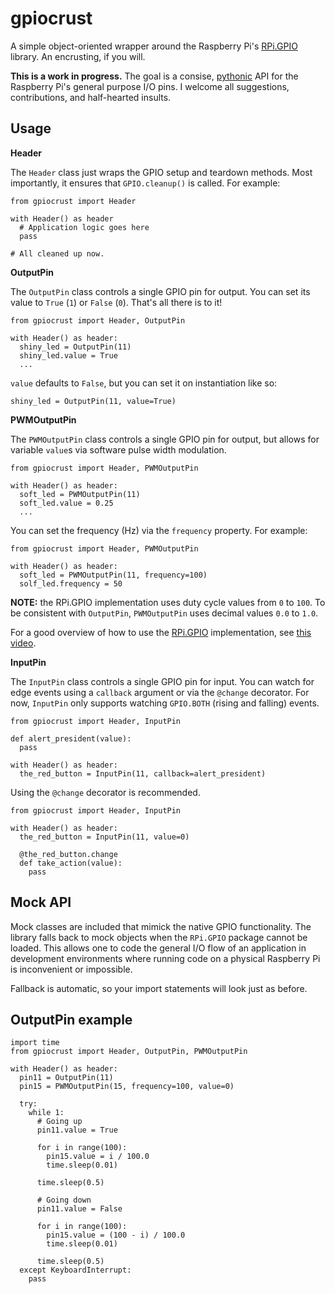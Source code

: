 gpiocrust
=========

A simple object-oriented wrapper around the Raspberry Pi's [RPi.GPIO](https://pypi.python.org/pypi/RPi.GPIO) library. An encrusting, if you will.

**This is a work in progress.** The goal is a consise, [pythonic](http://stackoverflow.com/a/58992/311207) API for the Raspberry Pi's general purpose I/O pins. I welcome all suggestions, contributions, and half-hearted insults.

Usage
-----

**Header**

The `Header` class just wraps the GPIO setup and teardown methods. Most importantly, it ensures that `GPIO.cleanup()` is called. For example:

    from gpiocrust import Header

    with Header() as header
      # Application logic goes here
      pass

    # All cleaned up now.
    
**OutputPin**

The `OutputPin` class controls a single GPIO pin for output. You can set its value to `True` (`1`) or `False` (`0`). That's all there is to it!

    from gpiocrust import Header, OutputPin
    
    with Header() as header:
      shiny_led = OutputPin(11)
      shiny_led.value = True
      ...

`value` defaults to `False`, but you can set it on instantiation like so:

    shiny_led = OutputPin(11, value=True)

**PWMOutputPin**

The `PWMOutputPin` class controls a single GPIO pin for output, but allows for variable `value`s via software pulse width modulation.

    from gpiocrust import Header, PWMOutputPin
    
    with Header() as header:
      soft_led = PWMOutputPin(11)
      soft_led.value = 0.25
      ...

You can set the frequency (Hz) via the `frequency` property. For example:

    from gpiocrust import Header, PWMOutputPin
    
    with Header() as header:
      soft_led = PWMOutputPin(11, frequency=100)
      solf_led.frequency = 50

**NOTE:** the RPi.GPIO implementation uses duty cycle values from `0` to `100`. To be consistent with `OutputPin`, `PWMOutputPin` uses decimal values `0.0` to `1.0`.

For a good overview of how to use the [RPi.GPIO](https://pypi.python.org/pypi/RPi.GPIO) implementation, see [this video](http://youtu.be/uUn0KWwwkq8).

**InputPin**

The `InputPin` class controls a single GPIO pin for input. You can watch for edge events using a `callback` argument or via the `@change` decorator. For now, `InputPin` only supports watching `GPIO.BOTH` (rising and falling) events.

    from gpiocrust import Header, InputPin

    def alert_president(value):
      pass

    with Header() as header:
      the_red_button = InputPin(11, callback=alert_president)

Using the `@change` decorator is recommended.

    from gpiocrust import Header, InputPin

    with Header() as header:
      the_red_button = InputPin(11, value=0)

      @the_red_button.change
      def take_action(value):
        pass

Mock API
--------
Mock classes are included that mimick the native GPIO functionality. The library falls back to mock objects when the `RPi.GPIO` package cannot be loaded. This allows one to code the general I/O flow of an application in development environments where running code on a physical Raspberry Pi is inconvenient or impossible.

Fallback is automatic, so your import statements will look just as before.

OutputPin example
-----------------

    import time
    from gpiocrust import Header, OutputPin, PWMOutputPin

    with Header() as header:
      pin11 = OutputPin(11)
      pin15 = PWMOutputPin(15, frequency=100, value=0)
  
      try:
        while 1:
          # Going up
          pin11.value = True
    
          for i in range(100):
            pin15.value = i / 100.0
            time.sleep(0.01)
    
          time.sleep(0.5)
    
          # Going down
          pin11.value = False
          
          for i in range(100):
            pin15.value = (100 - i) / 100.0
            time.sleep(0.01)
          
          time.sleep(0.5)
      except KeyboardInterrupt:
        pass